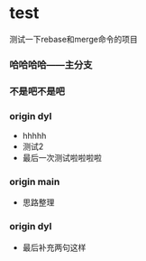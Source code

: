 # test
测试一下rebase和merge命令的项目

### 哈哈哈哈——主分支

### 不是吧不是吧
### origin dyl

- hhhhh
- 测试2
- 最后一次测试啦啦啦啦

### origin main 

- 思路整理

### origin dyl

- 最后补充两句这样